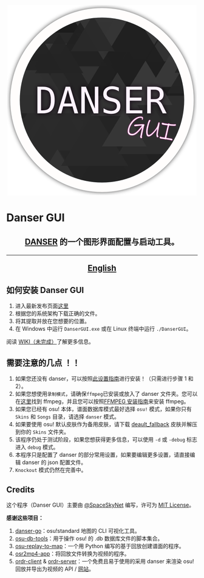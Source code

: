 <p align="center">
  <img width="500px" src="assets/danser-gui.png"/>
</p>

# Danser GUI

<h2 align="center"><a href="https://github.com/Wieku/danser-go">DANSER</a> 的一个图形界面配置与启动工具。
<hr>

[English](README.md)

## 如何安装 Danser GUI

1. 进入最新发布页面[这里](https://github.com/spaceskynet/danser-gui/releases/latest)
2. 根据您的系统架构下载正确的文件。
3. 将其提取并放在您想要的位置。
4. 在 Windows 中运行 `DanserGUI.exe` 或在 Linux 终端中运行 `./DanserGUI`。

阅读 [WIKI（未完成）](https://github.com/spaceskynet/danser-gui/wiki)了解更多信息。

## 需要注意的几点 ！！

1. 如果您还没有 danser，可以按照[此设置指南](https://github.com/Wieku/danser-go/wiki/Setup-Guide)进行安装！（只需进行步骤 1 和 2）。
2. 如果您想使用`录制模式`，请确保`ffmpeg`已安装或放入了 danser 文件夹。您可以在[这里](https://github.com/BtbN/FFmpeg-Builds/releases/)找到 ffmpeg，并且您可以按照[FFMPEG 安装指南](https://github.com/Wieku/danser-go/wiki/FFmpeg)来安装 ffmpeg。
3. 如果您已经有 osu! 本体，谱面数据库模式最好选择 `osu!` 模式，如果你只有 `Skins` 和 `Songs` 目录，请选择 `danser` 模式。
4. 如果要使用 osu! 默认皮肤作为备用皮肤，请下载 [deault_fallback](https://github.com/spaceskynet/git-cloud/blob/master/osu!/Skins/default_fallback.osk) 皮肤并解压到你的 `Skins` 文件夹。
5. 该程序仍处于测试阶段，如果您想获得更多信息，可以使用 `-d` 或 `-debug` 标志进入 `debug` 模式。
6. 本程序只是配置了 danser 的部分常用设置，如果要编辑更多设置，请直接编辑 danser 的 json 配置文件。
7. `Knockout` 模式仍然在完善中。

## Credits

这个程序（Danser GUI）主要由 [@SpaceSkyNet](https://github.com/spaceskynet) 编写，许可为 [MIT License](https://github.com/spaceskynet/danser-gui/blob/master/LICENSE)。

**感谢这些项目：**

1. [danser-go](https://github.com/Wieku/danser-go)：osu!standard 地图的 CLI 可视化工具。
2. [osu-db-tools]( https://github.com/jaasonw/osu-db-tools)：用于操作 osu! 的 .db 数据库文件的脚本集合。
3. [osu-replay-to-map](https://github.com/spawn18/osu-replay-to-map)：一个用 Python 编写的基于回放创建谱面的程序。
4. [osr2mp4-app](https://github.com/uyitroa/osr2mp4-app)：将回放文件转换为视频的程序。
5. [ordr-client](https://github.com/MasterIO02/ordr-client) & [ordr-server](https://github.com/MasterIO02/ordr-server)：一个免费且易于使用的采用 danser 来渲染 osu! 回放并导出为视频的 API / [网站](https://ordr.issou.best/)。
